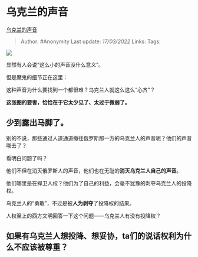 # 乌克兰的声音
[乌克兰的声音](https://zhuanlan.zhihu.com/p/481553055)

> Author: #Anonymity 
Last update: *17/03/2022* 
Links: 
Tags: 

![](https://pic3.zhimg.com/v2-f78e2ff09165dcda9f1657f91e53e486_b.jpg)

显然有人会说“这么小的声音没什么意义”。

但是魔鬼的细节正在这里：

这种声音为什么要找到一个都很难？乌克兰人就这么这么“心齐”？

**这张图的要害，恰恰在于它太少见了、太过于微弱了。**

## 少到露出马脚了。

  

别的不说，那些通过人道通道撤往俄罗斯那一方的乌克兰人的声音呢？他们的声音哪去了？

看明白问题了吗？

他们不但在消灭俄罗斯人的声音，他们也在无耻的**消灭乌克兰人自己的声音**。

他们哪里是在捍卫人权？他们为了自己的利益，会毫不犹豫的剥夺乌克兰人的投降权。

乌克兰人的“勇敢”，不过是被**人为剥夺**了投降权的结果。

人权至上的西方文明回答一下这个问题——乌克兰人有没有投降权？

## **如果有乌克兰人想投降、想妥协，ta们的说话权利为什么不应该被尊重？**

  
